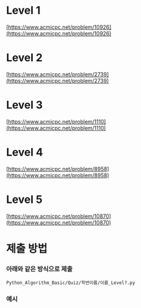 # Level 1
[https://www.acmicpc.net/problem/10926](https://www.acmicpc.net/problem/10926)

# Level 2
[https://www.acmicpc.net/problem/2739](https://www.acmicpc.net/problem/2739)

# Level 3
[https://www.acmicpc.net/problem/1110](https://www.acmicpc.net/problem/1110)

# Level 4
[https://www.acmicpc.net/problem/8958](https://www.acmicpc.net/problem/8958)

# Level 5
[https://www.acmicpc.net/problem/10870](https://www.acmicpc.net/problem/10870)

# 제출 방법

### 아래와 같은 방식으로 제출
```
Python_Algorithm_Basic/Quiz/학번이름/이름_Level?.py 
```
### 예시 
